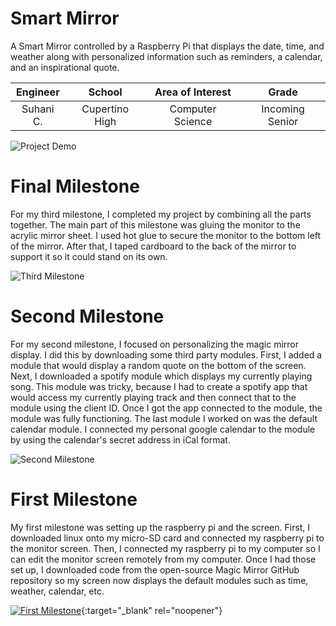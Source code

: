 ﻿# Smart Mirror
A Smart Mirror controlled by a Raspberry Pi that displays the date, time, and weather along with personalized information such as reminders, a calendar, and an inspirational quote.

| **Engineer** | **School** | **Area of Interest** | **Grade** |
|:--:|:--:|:--:|:--:|
| Suhani C. | Cupertino High | Computer Science | Incoming Senior


![Project Demo](https://youtu.be/ibJnKg8M0AA "Project Demo")
  
# Final Milestone
 For my third milestone, I completed my project by combining all the parts together. The main part of this milestone was gluing the monitor to the acrylic mirror sheet. I used hot glue to secure the monitor to the bottom left of the mirror. After that, I taped cardboard to the back of the mirror to support it so it could stand on its own.
 
![Third Milestone](https://youtu.be/rjmjY7odp80 "Third Milestone")


# Second Milestone
For my second milestone, I focused on personalizing the magic mirror display. I did this by downloading some third party modules. First, I added a module that would display a random quote on the bottom of the screen. Next, I downloaded a spotify module which displays my currently playing song. This module was tricky, because I had to create a spotify app that would access my currently playing track and then connect that to the module using the client ID. Once I got the app connected to the module, the module was fully functioning. The last module I worked on was the default calendar module. I connected my personal google calendar to the module by using the calendar's secret address in iCal format.

![Second Milestone](https://www.youtube.com/watch?v=hMi-ThmGv2A "Second Milestone")


# First Milestone
My first milestone was setting up the raspberry pi and the screen. First, I downloaded linux onto my micro-SD card and connected my raspberry pi to the monitor screen. Then, I connected my raspberry pi to my computer so I can edit the monitor screen remotely from my computer. Once I had those set up, I downloaded code from the open-source Magic Mirror GitHub repository so my screen now displays the default modules such as time, weather, calendar, etc.

[![First Milestone]()](https://www.youtube.com/watch?v=y2ftyRJfoBI "First Milestone"){:target="_blank" rel="noopener"}
